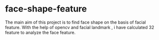 # face-shape-feature
The main aim of this project is to find face shape on the basis of facial feature. With the help of opencv and facial landmark , i have calculated 32 feature to analyze the face feature. 
